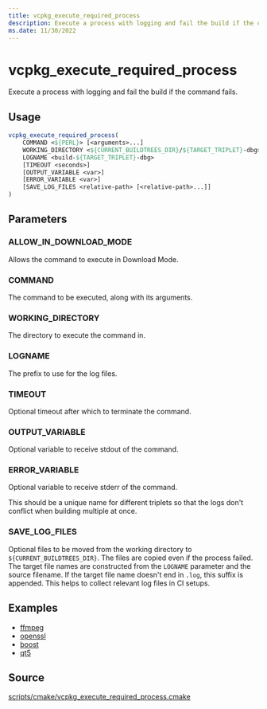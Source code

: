 ```yaml
---
title: vcpkg_execute_required_process
description: Execute a process with logging and fail the build if the command fails.
ms.date: 11/30/2022
---
```

# vcpkg_execute_required_process

Execute a process with logging and fail the build if the command fails.

## Usage

```cmake
vcpkg_execute_required_process(
    COMMAND <${PERL}> [<arguments>...]
    WORKING_DIRECTORY <${CURRENT_BUILDTREES_DIR}/${TARGET_TRIPLET}-dbg>
    LOGNAME <build-${TARGET_TRIPLET}-dbg>
    [TIMEOUT <seconds>]
    [OUTPUT_VARIABLE <var>]
    [ERROR_VARIABLE <var>]
    [SAVE_LOG_FILES <relative-path> [<relative-path>...]]
)
```
## Parameters

### ALLOW_IN_DOWNLOAD_MODE
Allows the command to execute in Download Mode.

### COMMAND

The command to be executed, along with its arguments.

### WORKING_DIRECTORY

The directory to execute the command in.

### LOGNAME

The prefix to use for the log files.

### TIMEOUT

Optional timeout after which to terminate the command.

### OUTPUT_VARIABLE

Optional variable to receive stdout of the command.

### ERROR_VARIABLE

Optional variable to receive stderr of the command.

This should be a unique name for different triplets so that the logs don't conflict when building multiple at once.

### SAVE_LOG_FILES

Optional files to be moved from the working directory to `${CURRENT_BUILDTREES_DIR}`.
The files are copied even if the process failed. 
The target file names are constructed from the `LOGNAME` parameter and the source filename.
If the target file name doesn't end in `.log`, this suffix is appended.
This helps to collect relevant log files in CI setups.

## Examples

- [ffmpeg](https://github.com/Microsoft/vcpkg/blob/master/ports/ffmpeg/portfile.cmake)
- [openssl](https://github.com/Microsoft/vcpkg/blob/master/ports/openssl/portfile.cmake)
- [boost](https://github.com/Microsoft/vcpkg/blob/master/ports/boost/portfile.cmake)
- [qt5](https://github.com/Microsoft/vcpkg/blob/master/ports/qt5/portfile.cmake)

## Source

[scripts/cmake/vcpkg\_execute\_required\_process.cmake](https://github.com/Microsoft/vcpkg/blob/master/scripts/cmake/vcpkg_execute_required_process.cmake)
